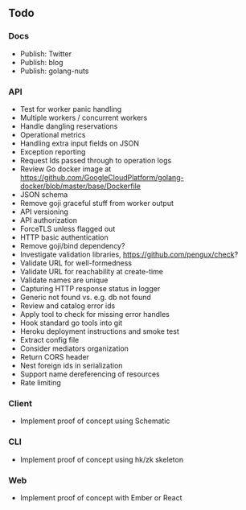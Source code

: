 ## Todo

### Docs

* Publish: Twitter
* Publish: blog
* Publish: golang-nuts

### API

* Test for worker panic handling
* Multiple workers / concurrent workers
* Handle dangling reservations
* Operational metrics
* Handling extra input fields on JSON
* Exception reporting
* Request Ids passed through to operation logs
* Review Go docker image at https://github.com/GoogleCloudPlatform/golang-docker/blob/master/base/Dockerfile
* JSON schema
* Remove goji graceful stuff from worker output
* API versioning
* API authorization
* ForceTLS unless flagged out
* HTTP basic authentication
* Remove goji/bind dependency?
* Investigate validation libraries, https://github.com/pengux/check?
* Validate URL for well-formedness
* Validate URL for reachability at create-time
* Validate names are unique
* Capturing HTTP response status in logger
* Generic not found vs. e.g. db not found
* Review and catalog error ids
* Apply tool to check for missing error handles
* Hook standard go tools into git
* Heroku deployment instructions and smoke test
* Extract config file
* Consider mediators organization
* Return CORS header
* Nest foreign ids in serialization
* Support name dereferencing of resources
* Rate limiting

### Client

* Implement proof of concept using Schematic

### CLI

* Implement proof of concept using hk/zk skeleton

### Web

* Implement proof of concept with Ember or React
